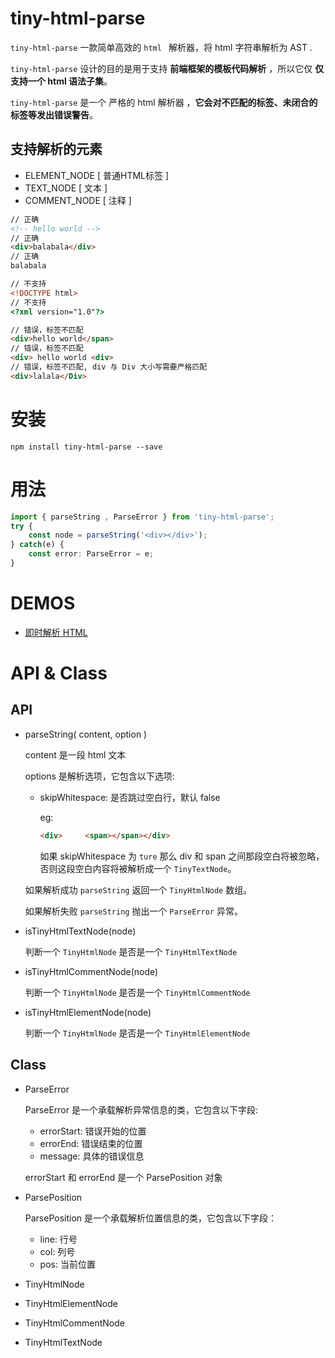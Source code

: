 # tiny-html-parse

`tiny-html-parse` 一款简单高效的 `html ` 解析器，将 html 字符串解析为 AST .

`tiny-html-parse` 设计的目的是用于支持 **前端框架的模板代码解析** ，所以它仅 **仅支持一个 html 语法子集**。

`tiny-html-parse` 是一个 严格的 html 解析器 ，**它会对不匹配的标签、未闭合的标签等发出错误警告**。

## 支持解析的元素

* ELEMENT_NODE [ 普通HTML标签 ]
* TEXT_NODE [ 文本 ]
* COMMENT_NODE [ 注释 ]

```html
// 正确
<!-- hello world -->
// 正确
<div>balabala</div>
// 正确
balabala

// 不支持
<!DOCTYPE html>
// 不支持
<?xml version="1.0"?>

// 错误，标签不匹配
<div>hello world</span>
// 错误，标签不匹配
<div> hello world <div>
// 错误，标签不匹配, div 与 Div 大小写需要严格匹配
<div>lalala</Div>
```

# 安装

```shell
npm install tiny-html-parse --save
```



# 用法

```typescript
import { parseString , ParseError } from 'tiny-html-parse';
try {
    const node = parseString('<div></div>');
} catch(e) {
    const error: ParseError = e;
}
```

# DEMOS

*  [即时解析 HTML](http://blog.aepkill.com/demos/tiny-html-parse/)

# API & Class

## API

* parseString( content, option )

  content 是一段 html 文本

  options 是解析选项，它包含以下选项:

  * skipWhitespace: 是否跳过空白行，默认 false

    eg:

    ```html
    <div>     <span></span></div>
    ```

    如果 skipWhitespace  为 `ture` 那么 div 和 span 之间那段空白将被忽略，否则这段空白内容将被解析成一个 `TinyTextNode`。

  如果解析成功 `parseString` 返回一个 `TinyHtmlNode` 数组。

  如果解析失败 `parseString` 抛出一个 `ParseError` 异常。

* isTinyHtmlTextNode(node)

  判断一个 `TinyHtmlNode` 是否是一个 `TinyHtmlTextNode`

* isTinyHtmlCommentNode(node)

  判断一个 `TinyHtmlNode` 是否是一个 `TinyHtmlCommentNode`

* isTinyHtmlElementNode(node)

  判断一个 `TinyHtmlNode` 是否是一个 `TinyHtmlElementNode`


## Class

* ParseError

  ParseError 是一个承载解析异常信息的类，它包含以下字段:

  * errorStart: 错误开始的位置
  * errorEnd: 错误结束的位置
  * message: 具体的错误信息

  errorStart 和 errorEnd 是一个 ParsePosition 对象

* ParsePosition

  ParsePosition 是一个承载解析位置信息的类，它包含以下字段：

  - line: 行号
  - col: 列号
  - pos: 当前位置

* TinyHtmlNode

* TinyHtmlElementNode

* TinyHtmlCommentNode

* TinyHtmlTextNode

